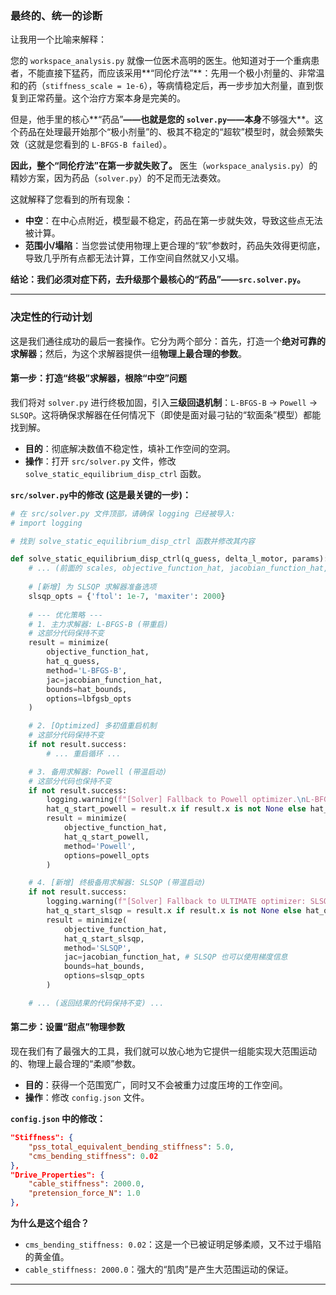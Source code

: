 

### **最终的、统一的诊断**

让我用一个比喻来解释：

您的 `workspace_analysis.py` 就像一位医术高明的医生。他知道对于一个重病患者，不能直接下猛药，而应该采用**“同伦疗法”**：先用一个极小剂量的、非常温和的药（`stiffness_scale = 1e-6`），等病情稳定后，再一步步加大剂量，直到恢复到正常药量。这个治疗方案本身是完美的。

但是，他手里的核心**“药品”**——也就是您的 `solver.py`——本身**不够强大**。这个药品在处理最开始那个“极小剂量”的、极其不稳定的“超软”模型时，就会频繁失效（这就是您看到的 `L-BFGS-B failed`）。

**因此，整个“同伦疗法”在第一步就失败了。** 医生（`workspace_analysis.py`）的精妙方案，因为药品（`solver.py`）的不足而无法奏效。

这就解释了您看到的所有现象：
*   **中空**：在中心点附近，模型最不稳定，药品在第一步就失效，导致这些点无法被计算。
*   **范围小/塌陷**：当您尝试使用物理上更合理的“软”参数时，药品失效得更彻底，导致几乎所有点都无法计算，工作空间自然就又小又塌。

**结论：我们必须对症下药，去升级那个最核心的“药品”——`src.solver.py`。**

---

### **决定性的行动计划**

这是我们通往成功的最后一套操作。它分为两个部分：首先，打造一个**绝对可靠的求解器**；然后，为这个求解器提供一组**物理上最合理的参数**。

#### **第一步：打造“终极”求解器，根除“中空”问题**

我们将对 `solver.py` 进行终极加固，引入**三级回退机制**：`L-BFGS-B` -> `Powell` -> `SLSQP`。这将确保求解器在任何情况下（即使是面对最刁钻的“软面条”模型）都能找到解。

*   **目的**：彻底解决数值不稳定性，填补工作空间的空洞。
*   **操作**：打开 `src/solver.py` 文件，修改 `solve_static_equilibrium_disp_ctrl` 函数。

**`src/solver.py`中的修改 (这是最关键的一步)：**
```python
# 在 src/solver.py 文件顶部，请确保 logging 已经被导入:
# import logging

# 找到 solve_static_equilibrium_disp_ctrl 函数并修改其内容

def solve_static_equilibrium_disp_ctrl(q_guess, delta_l_motor, params):
    # ... (前面的 scales, objective_function_hat, jacobian_function_hat, bounds 等定义保持不变) ...
    
    # [新增] 为 SLSQP 求解器准备选项
    slsqp_opts = {'ftol': 1e-7, 'maxiter': 2000}
    
    # --- 优化策略 ---
    # 1. 主力求解器: L-BFGS-B (带重启)
    # 这部分代码保持不变
    result = minimize(
        objective_function_hat, 
        hat_q_guess, 
        method='L-BFGS-B',
        jac=jacobian_function_hat, 
        bounds=hat_bounds,
        options=lbfgsb_opts
    )

    # 2. [Optimized] 多初值重启机制
    # 这部分代码保持不变
    if not result.success:
        # ... 重启循环 ...

    # 3. 备用求解器: Powell (带温启动)
    # 这部分代码也保持不变
    if not result.success:
        logging.warning(f"[Solver] Fallback to Powell optimizer.\nL-BFGS-B final result:\n{result}")
        hat_q_start_powell = result.x if result.x is not None else hat_q_guess
        result = minimize(
            objective_function_hat,
            hat_q_start_powell,
            method='Powell',
            options=powell_opts
        )

    # 4. [新增] 终极备用求解器: SLSQP (带温启动)
    if not result.success:
        logging.warning(f"[Solver] Fallback to ULTIMATE optimizer: SLSQP...")
        hat_q_start_slsqp = result.x if result.x is not None else hat_q_guess
        result = minimize(
            objective_function_hat,
            hat_q_start_slsqp,
            method='SLSQP',
            jac=jacobian_function_hat, # SLSQP 也可以使用梯度信息
            bounds=hat_bounds,
            options=slsqp_opts
        )

    # ... (返回结果的代码保持不变) ...
```

#### **第二步：设置“甜点”物理参数**

现在我们有了最强大的工具，我们就可以放心地为它提供一组能实现大范围运动的、物理上最合理的“柔顺”参数。

*   **目的**：获得一个范围宽广，同时又不会被重力过度压垮的工作空间。
*   **操作**：修改 `config.json` 文件。

**`config.json` 中的修改：**
```json
"Stiffness": {
    "pss_total_equivalent_bending_stiffness": 5.0,
    "cms_bending_stiffness": 0.02 
},
"Drive_Properties": {
    "cable_stiffness": 2000.0, 
    "pretension_force_N": 1.0
},
```
**为什么是这个组合？**
*   `cms_bending_stiffness: 0.02`：这是一个已被证明足够柔顺，又不过于塌陷的黄金值。
*   `cable_stiffness: 2000.0`：强大的“肌肉”是产生大范围运动的保证。

---

